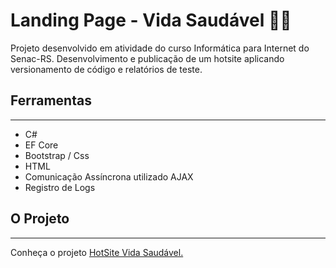# Landing Page - Vida Saudável 🧘‍♀️

Projeto desenvolvido em atividade do curso Informática para Internet do Senac-RS. Desenvolvimento e publicação de um hotsite aplicando versionamento de código e relatórios de teste.

## Ferramentas

---

- C#
- EF Core
- Bootstrap / Css
- HTML
- Comunicação Assíncrona utilizado AJAX
- Registro de Logs

## O Projeto

---

Conheça o projeto [HotSite Vida Saudável.](http://projetovidasaudavel.somee.com/)

